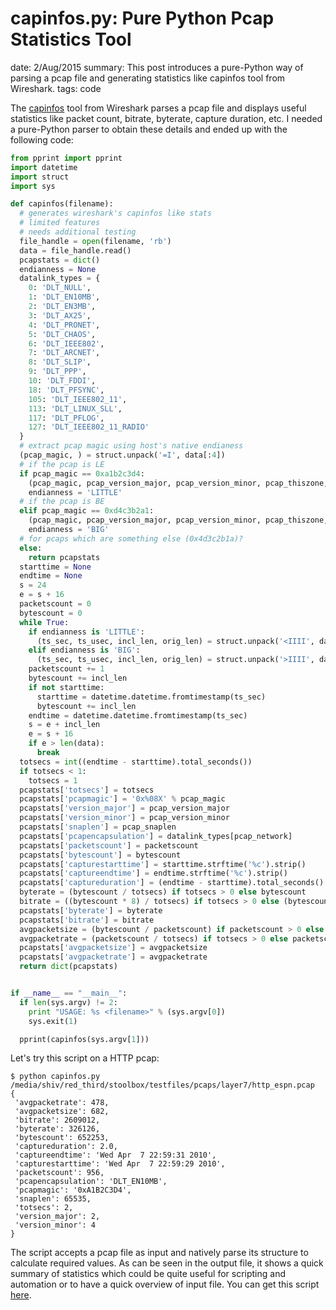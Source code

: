 capinfos.py: Pure Python Pcap Statistics Tool
=============================================
date: 2/Aug/2015
summary: This post introduces a pure-Python way of parsing a pcap file and generating statistics like capinfos tool from Wireshark.
tags: code

The [capinfos](https://www.wireshark.org/docs/man-pages/capinfos.html) tool from Wireshark parses a pcap file and displays useful statistics like packet count, bitrate, byterate, capture duration, etc. I needed a pure-Python parser to obtain these details and ended up with the following code:

```python
from pprint import pprint
import datetime
import struct
import sys

def capinfos(filename):
  # generates wireshark's capinfos like stats
  # limited features
  # needs additional testing
  file_handle = open(filename, 'rb')
  data = file_handle.read()
  pcapstats = dict()
  endianness = None
  datalink_types = {
    0: 'DLT_NULL',
    1: 'DLT_EN10MB',
    2: 'DLT_EN3MB',
    3: 'DLT_AX25',
    4: 'DLT_PRONET',
    5: 'DLT_CHAOS',
    6: 'DLT_IEEE802',
    7: 'DLT_ARCNET',
    8: 'DLT_SLIP',
    9: 'DLT_PPP',
    10: 'DLT_FDDI',
    18: 'DLT_PFSYNC',
    105: 'DLT_IEEE802_11',
    113: 'DLT_LINUX_SLL',
    117: 'DLT_PFLOG',
    127: 'DLT_IEEE802_11_RADIO'
  }
  # extract pcap magic using host's native endianess
  (pcap_magic, ) = struct.unpack('=I', data[:4])
  # if the pcap is LE
  if pcap_magic == 0xa1b2c3d4:
    (pcap_magic, pcap_version_major, pcap_version_minor, pcap_thiszone, pcap_sigfigs, pcap_snaplen, pcap_network) = struct.unpack('<IHHIIII', data[:24])
    endianness = 'LITTLE'
  # if the pcap is BE
  elif pcap_magic == 0xd4c3b2a1:
    (pcap_magic, pcap_version_major, pcap_version_minor, pcap_thiszone, pcap_sigfigs, pcap_snaplen, pcap_network) = struct.unpack('>IHHIIII', data[:24])
    endianness = 'BIG'
  # for pcaps which are something else (0x4d3c2b1a)?
  else:
    return pcapstats
  starttime = None
  endtime = None
  s = 24
  e = s + 16
  packetscount = 0
  bytescount = 0
  while True:
    if endianness is 'LITTLE':
      (ts_sec, ts_usec, incl_len, orig_len) = struct.unpack('<IIII', data[s:e])
    elif endianness is 'BIG':
      (ts_sec, ts_usec, incl_len, orig_len) = struct.unpack('>IIII', data[s:e])
    packetscount += 1
    bytescount += incl_len
    if not starttime:
      starttime = datetime.datetime.fromtimestamp(ts_sec)
      bytescount += incl_len
    endtime = datetime.datetime.fromtimestamp(ts_sec)
    s = e + incl_len
    e = s + 16
    if e > len(data):
      break
  totsecs = int((endtime - starttime).total_seconds())
  if totsecs < 1:
    totsecs = 1
  pcapstats['totsecs'] = totsecs
  pcapstats['pcapmagic'] = '0x%08X' % pcap_magic
  pcapstats['version_major'] = pcap_version_major
  pcapstats['version_minor'] = pcap_version_minor
  pcapstats['snaplen'] = pcap_snaplen
  pcapstats['pcapencapsulation'] = datalink_types[pcap_network]
  pcapstats['packetscount'] = packetscount
  pcapstats['bytescount'] = bytescount
  pcapstats['capturestarttime'] = starttime.strftime('%c').strip()
  pcapstats['captureendtime'] = endtime.strftime('%c').strip()
  pcapstats['captureduration'] = (endtime - starttime).total_seconds()
  byterate = (bytescount / totsecs) if totsecs > 0 else bytescount
  bitrate = ((bytescount * 8) / totsecs) if totsecs > 0 else (bytescount * 8)
  pcapstats['byterate'] = byterate
  pcapstats['bitrate'] = bitrate
  avgpacketsize = (bytescount / packetscount) if packetscount > 0 else bytescount
  avgpacketrate = (packetscount / totsecs) if totsecs > 0 else packetscount
  pcapstats['avgpacketsize'] = avgpacketsize
  pcapstats['avgpacketrate'] = avgpacketrate
  return dict(pcapstats)


if __name__ == "__main__":
  if len(sys.argv) != 2:
    print "USAGE: %s <filename>" % (sys.argv[0])
    sys.exit(1)

  pprint(capinfos(sys.argv[1]))
```

Let's try this script on a HTTP pcap:

```
$ python capinfos.py /media/shiv/red_third/stoolbox/testfiles/pcaps/layer7/http_espn.pcap
{
 'avgpacketrate': 478,
 'avgpacketsize': 682,
 'bitrate': 2609012,
 'byterate': 326126,
 'bytescount': 652253,
 'captureduration': 2.0,
 'captureendtime': 'Wed Apr  7 22:59:31 2010',
 'capturestarttime': 'Wed Apr  7 22:59:29 2010',
 'packetscount': 956,
 'pcapencapsulation': 'DLT_EN10MB',
 'pcapmagic': '0xA1B2C3D4',
 'snaplen': 65535,
 'totsecs': 2,
 'version_major': 2,
 'version_minor': 4
}
```

The script accepts a pcap file as input and natively parse its structure to calculate required values. As can be seen in the output file, it shows a quick summary of statistics which could be quite useful for scripting and automation or to have a quick overview of input file. You can get this script [here](https://gist.github.com/7h3rAm/225e36ad59729000e00e7814e9644622).